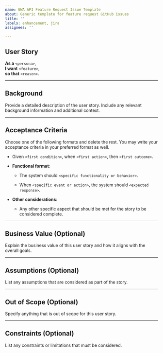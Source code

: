 ```yaml
---
name: GWA API Feature Request Issue Template
about: Generic template for feature request GitHub issues
title: ''
labels: enhancement, jira
assignees: ''

---
```


## User Story
 
**As a** `<persona>`,  
**I want** `<feature>`,  
**so that** `<reason>`.
 
---
 
## Background  
Provide a detailed description of the user story. Include any relevant background information and additional context.
 
---
 
## Acceptance Criteria  
 
Choose one of the following formats and delete the rest. You may write your acceptance criteria in your preferred format as well.
 
  
  - Given `<first condition>`, when `<first action>`, then `<first outcome>`.  
 
- **Functional format**:  
  - The system should `<specific functionality or behavior>`.  

  - When `<specific event or action>`, the system should `<expected response>`.  
 
- **Other considerations**:  
  - Any other specific aspect that should be met for the story to be considered complete.  
 
---
 
## Business Value (Optional)  
Explain the business value of this user story and how it aligns with the overall goals.
 
---
 
## Assumptions (Optional)  
List any assumptions that are considered as part of the story.
 
---
 
## Out of Scope (Optional)  
Specify anything that is out of scope for this user story.
 
---
 
## Constraints (Optional)  
List any constraints or limitations that must be considered.
